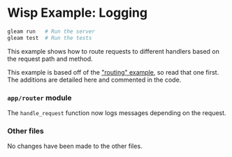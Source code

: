 # Wisp Example: Logging

```sh
gleam run   # Run the server
gleam test  # Run the tests
```

This example shows how to route requests to different handlers based on the
request path and method.

This example is based off of the ["routing" example][routing], so read that
one first. The additions are detailed here and commented in the code.

[routing]: https://github.com/lpil/wisp/tree/main/examples/01-routing

### `app/router` module

The `handle_request` function now logs messages depending on the request.

### Other files

No changes have been made to the other files.
